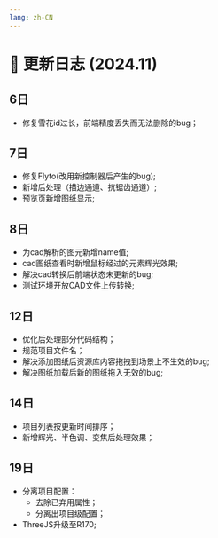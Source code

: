 ```yaml
---
lang: zh-CN
---
```


# :date: 更新日志 (2024.11)

## 6日 
* 修复雪花id过长，前端精度丢失而无法删除的bug；

## 7日 
* 修复Flyto(改用新控制器后产生的bug);
* 新增后处理（描边通道、抗锯齿通道）;
* 预览页新增图纸显示;

## 8日 
* 为cad解析的图元新增name值;
* cad图纸查看时新增鼠标经过的元素辉光效果;
* 解决cad转换后前端状态未更新的bug; 
* 测试环境开放CAD文件上传转换;

## 12日
* 优化后处理部分代码结构；
* 规范项目文件名；
* 解决添加图纸后资源库内容拖拽到场景上不生效的bug;
* 解决图纸加载后新的图纸拖入无效的bug;

## 14日
* 项目列表按更新时间排序；
* 新增辉光、半色调、变焦后处理效果；

## 19日
* 分离项目配置：
  * 去除已弃用属性；
  * 分离出项目级配置；
* ThreeJS升级至R170;